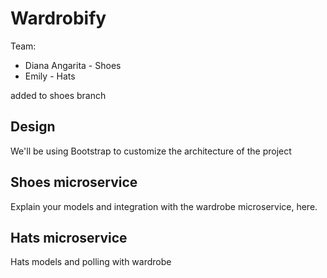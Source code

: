# Wardrobify

Team:

* Diana Angarita - Shoes
* Emily - Hats

added to shoes branch


## Design
We'll be using Bootstrap to customize the architecture of the project

## Shoes microservice

Explain your models and integration with the wardrobe
microservice, here.

## Hats microservice

Hats models and polling with wardrobe
